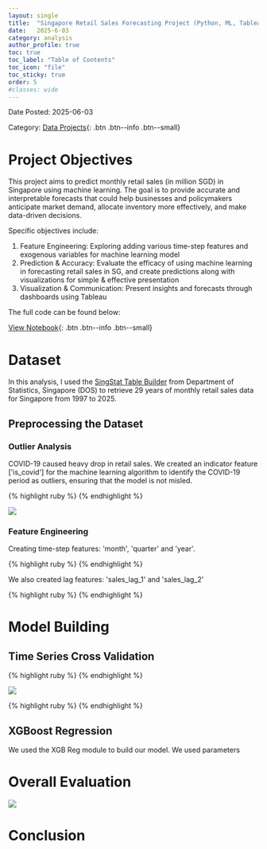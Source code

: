 ```yaml
---
layout: single
title:  "Singapore Retail Sales Forecasting Project (Python, ML, Tableau) "
date:   2025-6-03
category: analysis
author_profile: true
toc: true
toc_label: "Table of Contents"
toc_icon: "file"
toc_sticky: true
order: 5
#classes: wide
---
```


Date Posted: 2025-06-03

Category: [Data Projects](https://meng-kiat.github.io/analysis/){: .btn .btn--info .btn--small}

# Project Objectives

This project aims to predict monthly retail sales (in million SGD) in Singapore using machine learning. The goal is to provide accurate and interpretable forecasts that could help businesses and policymakers anticipate market demand, allocate inventory more effectively, and make data-driven decisions.

Specific objectives include: 
1. Feature Engineering: Exploring adding various time-step features and exogenous variables for machine learning model
2. Prediction & Accuracy: Evaluate the efficacy of using machine learning in forecasting retail sales in SG, and create predictions along with visualizations for simple & effective presentation
3. Visualization & Communication: Present insights and forecasts through dashboards using Tableau

The full code can be found below:

[View Notebook](){: .btn .btn--info .btn--small}

# Dataset

In this analysis, I used the [SingStat Table Builder](https://tablebuilder.singstat.gov.sg/table/TS/M601741) from Department of Statistics, Singapore (DOS) to retrieve 29 years of monthly retail sales data for Singapore from 1997 to 2025. 

## Preprocessing the Dataset
### Outlier Analysis

COVID-19 caused heavy drop in retail sales. We created an indicator feature ['is_covid'] for the machine learning algorithm to identify the COVID-19 period as outliers, ensuring that the model is not misled.

{% highlight ruby %}
{% endhighlight %}

![](/assets/images/wisconsin/corrplot.png)

### Feature Engineering

Creating time-step features: 'month', 'quarter' and 'year'.

{% highlight ruby %}
{% endhighlight %}

We also created lag features: 'sales_lag_1' and 'sales_lag_2'

{% highlight ruby %}
{% endhighlight %}

# Model Building

## Time Series Cross Validation
{% highlight ruby %}
{% endhighlight %}

![](/assets/images/wisconsin/rf_parameter.png)

{% highlight ruby %}
{% endhighlight %}

## XGBoost Regression
We used the XGB Reg module to build our model. We used parameters 

# Overall Evaluation
![](/assets/images/wisconsin/accuracy.png)

# Conclusion

